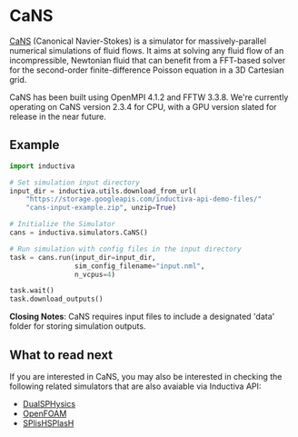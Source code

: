 # CaNS

[CaNS](https://github.com/CaNS-World/CaNS) (Canonical Navier-Stokes) is a
simulator for massively-parallel numerical simulations of fluid flows. It aims
at solving any fluid flow of an incompressible, Newtonian fluid that can benefit
from a FFT-based solver for the second-order finite-difference Poisson equation
in a 3D Cartesian grid.

CaNS has been built using OpenMPI 4.1.2 and FFTW 3.3.8. We're currently
operating on CaNS version 2.3.4 for CPU, with a GPU version slated for release
in the near future.

## Example

```python
import inductiva

# Set simulation input directory
input_dir = inductiva.utils.download_from_url(
    "https://storage.googleapis.com/inductiva-api-demo-files/"
    "cans-input-example.zip", unzip=True)

# Initialize the Simulator
cans = inductiva.simulators.CaNS()

# Run simulation with config files in the input directory
task = cans.run(input_dir=input_dir, 
                sim_config_filename="input.nml",
                n_vcpus=4)

task.wait()
task.download_outputs()

```

**Closing Notes**: CaNS requires input files to include a designated 'data'
folder for storing simulation outputs.

## What to read next

If you are interested in CaNS, you may also be interested in checking
the following related simulators that are also avaiable via Inductiva API:

* [DualSPHysics](DualSPHysics.md)
* [OpenFOAM](OpenFOAM.md)
* [SPlisHSPlasH](SPlisHSPlasH.md)

